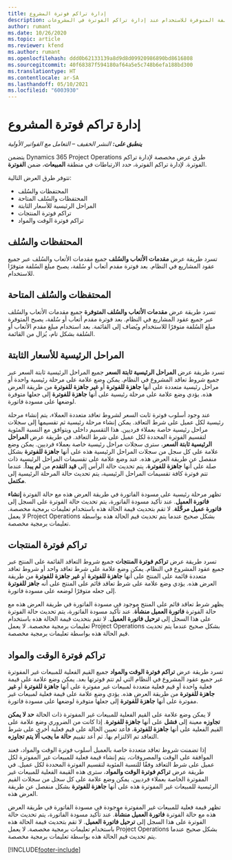 ```yaml
---
title: إدارة تراكم فوترة المشروع
description: يوفر هذا الموضوع معلومات حول طرق العرض المختلفة المتوفرة للاستخدام عند إدارة تراكم الفوترة في المشروعات.
author: rumant
ms.date: 10/26/2020
ms.topic: article
ms.reviewer: kfend
ms.author: rumant
ms.openlocfilehash: ddd0b62133139a8d9d8d09920986890bd8616808
ms.sourcegitcommit: 40f68387f594180af64a5e5c748b6efa188bd300
ms.translationtype: HT
ms.contentlocale: ar-SA
ms.lasthandoff: 05/10/2021
ms.locfileid: "6003930"
---
```

# <a name="manage-project-billing-backlog"></a>إدارة تراكم فوترة المشروع 

_**ينطبق على:** النشر الخفيف – التعامل مع الفواتير الأولية_

يتضمن Dynamics 365 Project Operations طرق عرض مخصصة لإدارة تراكم الفوترة. لإدارة تراكم الفوترة، حدد الارتباطات في منطقة **المبيعات**، ضمن **الفوترة**. 

تتوفر طرق العرض التالية:

- المحتفظات والسُلف
- المحتفظات والسُلف المتاحة
- المراحل الرئيسية للأسعار الثابتة
- تراكم فوترة المنتجات
- تراكم فوترة الوقت والمواد

## <a name="retainers-and-advances"></a>المحتفظات والسُلف

تسرد طريقة عرض **مقدمات الأتعاب والسُلف** جميع مقدمات الأتعاب والسُلف عبر جميع عقود المشاريع في النظام. بعد فوترة مقدم أتعاب أو سُلفة، يصبح مبلغ السُلفة متوفرًا للاستخدام.

## <a name="available-retainers-and-advances"></a>المحتفظات والسُلف المتاحة

تسرد طريقة عرض **مقدمات الأتعاب والسُلف المتوفرة** جميع مقدمات الأتعاب والسُلف المتوفرة‏‎ عبر جميع عقود المشاريع في النظام. بعد فوترة مقدم أتعاب أو سُلفة، يصبح مبلغ السُلفة متوفرًا للاستخدام ويُضاف إلى القائمة. بعد استخدام مبلغ مقدم الأتعاب أو السُلفة بشكل تام، يُزال من القائمة.

## <a name="fixed-price-milestones"></a>المراحل الرئيسية للأسعار الثابتة

تسرد طريقة عرض **المراحل الرئيسية ثابتة السعر** جميع المراحل الرئيسية ثابتة السعر عبر جميع شروط تعاقد المشروع في النظام. يمكن وضع علامة على مرحلة رئيسية واحدة أو مراحل رئيسية متعددة على أنها **جاهزة للفوترة** أو **غير جاهزة للفوترة** من طريقة العرض هذه. يؤدي وضع علامة على مرحلة رئيسية على أنها **جاهزة للفوترة** إلى جعلها متوفرة لوضعها على مسودة فاتورة.

عند وجود أسلوب فوترة ثابت السعر لشروط تعاقد متعددة العملاء، يتم إنشاء مرحلة رئيسية لكل عميل على شرط التعاقد. يمكن إنشاء مرحلة رئيسية ثم تقسيمها إلى سجلات مراحل رئيسية خاصة بعملاء فرديين. هذا التقسيم داخلي ويتوافق مع النسبة المئوية لتقسيم الفوترة‬ المحددة لكل عميل على شرط التعاقد. في طريقة عرض **المراحل الرئيسية ثابتة السعر**، سترى سجلات مراحل رئيسية خاصة بعملاء فرديين. يمكن وضع علامة على كل سجل من سجلات المراحل الرئيسية هذه على أنها **جاهزة للفوترة** بشكل منفصل عن طريقة العرض هذه. عند وضع علامة على تقسيمات المراحل الرئيسية ذات صلة على أنها **جاهزة للفوترة**، يتم تحديث حالة الرأس إلى **قيد التقدم** من **‏‫‏‏لم يبدأ‬**. عندما تتم فوترة كافة تقسيمات المراحل الرئيسية، يتم تحديث حالة المرحلة الرئيسية إلى **مكتمل**.

تظهر مرحلة رئيسية على مسودة الفاتورة في طريقة العرض هذه مع حالة الفوترة **إنشاء فاتورة العميل**. عند تأكيد مسودة الفاتورة، يتم تحديث حالة الفوترة على السجل إلى **فاتورة عميل مرحَّلة‬**. لا تقم بتحديث قيمة الحالة هذه باستخدام تعليمات برمجية مخصصة. لا يعمل Project Operations بشكل صحيح عندما يتم تحديث قيم الحالة هذه بواسطة تعليمات برمجية مخصصة.

## <a name="product-billing-backlog"></a>تراكم فوترة المنتجات

تسرد طريقة عرض **تراكم فوترة المنتجات** جميع شروط التعاقد القائمة على المنتج عبر جميع عقود المشروع في النظام. يمكن وضع علامة على شرط تعاقد واحد أو شروط تعاقد متعددة قائمة على المنتج على أنها **جاهزة للفوترة** أو **غير جاهزة للفوترة** من طريقة العرض هذه. يؤدي وضع علامة على شرط تعاقد قائم على المنتج على أنه **جاهز للفوترة** إلى جعله متوفرًا لوضعه على مسودة فاتورة.

يظهر شرط تعاقد قائم على المنتج موجود في مسودة الفاتورة في طريقة العرض هذه مع حالة الفوترة **فاتورة العميل منشأة‬**. عند تأكيد مسودة الفاتورة، يتم تحديث حالة الفوترة على هذا السجل إلى **ترحيل فاتورة العميل**. لا تقم بتحديث قيمة الحالة هذه باستخدام تعليمات برمجية مخصصة. لا يعمل Project Operations بشكل صحيح عندما يتم تحديث قيم الحالة هذه بواسطة تعليمات برمجية مخصصة.

## <a name="time-and-material-billing-backlog"></a>تراكم فوترة الوقت والمواد

تسرد طريقة عرض **تراكم فوترة الوقت والمواد‬** جميع القيم الفعلية للمبيعات غير المفوترة عبر جميع عقود المشروع في النظام التي لم تتم فوترتها بعد. يمكن وضع علامة على قيمة فعلية واحدة أو قيم فعلية متعددة لمبيعات غير مفوترة على أنها **جاهزة للفوترة** أو **غير جاهزة للفوترة** من طريقة العرض هذه. يؤدي وضع علامة على قيمة فعلية لمبيعات غير مفوترة على أنها **جاهزة للفوترة** إلى جعلها متوفرة لوضعها على مسودة فاتورة.

لا يمكن وضع علامة على القيم الفعلية للمبيعات غير المفوترة ذات الحالة **حد لا يمكن تجاوزه** معينة إلى **فشل** على أنها **جاهزة للفوترة**. إذا كانت من الضروري وضع علامة على القيم الفعلية على أنها **جاهزة للفوترة**، فأعد تعيين الحالة على قيم فعلية أخرى على شرط التعاقد تم الالتزام بها. ثم أعد تقييم **حالة ما يجب ألا يتم تجاوزه**‬.

إذا تضمنت شروط تعاقد متعددة خاصة بالعميل أسلوب فوترة الوقت والمواد، فعند الموافقة على الوقت والمصروفات، يتم إنشاء قيمة فعلية للمبيعات غير المفوترة لكل عميل على شرط التعاقد وفقًا للنسبة المئوية لتقسيم الفوترة‬ المحددة لكل عميل. في طريقة عرض **تراكم فوترة الوقت والمواد‬**، سترى هذه القيمة الفعلية للمبيعات غير المفوترة الخاصة بعملاء فرديين. يمكن وضع علامة على كل سجل من سجلات القيم الرئيسية للمبيعات غير المفوترة هذه على أنها **جاهزة للفوترة** بشكل منفصل عن طريقة العرض هذه.

تظهر قيمة فعلية للمبيعات غير المفوترة موجودة في مسودة الفاتورة في طريقة العرض هذه مع حالة الفوترة **فاتورة العميل منشأة‬**. عند تأكيد مسودة الفاتورة، يتم تحديث حالة الفوترة على هذا السجل إلى **ترحيل فاتورة العميل**. لا تقم بتحديث قيمة الحالة هذه باستخدام تعليمات برمجية مخصصة. لا يعمل Project Operations بشكل صحيح عندما يتم تحديث قيم الحالة هذه بواسطة تعليمات برمجية مخصصة.


[!INCLUDE[footer-include](../../includes/footer-banner.md)]
